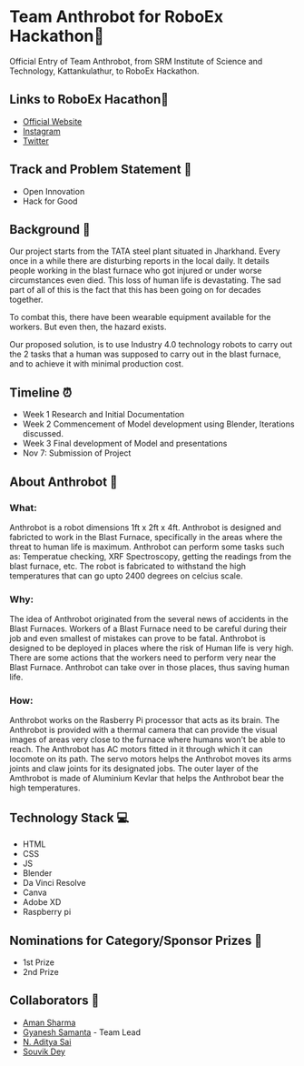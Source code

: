 # Team Anthrobot for RoboEx Hackathon🤖
   Official Entry of Team Anthrobot, from SRM Institute of Science and Technology, Kattankulathur, to RoboEx Hackathon.

## Links to RoboEx Hacathon🔗
* [Official Website](https://www.dreadnoughtrobotics.co.in/)
* [Instagram](https://www.instagram.com/avianworkshops/)
* [Twitter](https://twitter.com/intent/tweet?text=RoboEx%20Hackathon%20from%20dreadnought%20robotics%20@%20&url=https://dare2compete.com/o/h50Plze)

## Track and Problem Statement 🚧

* Open Innovation
* Hack for Good

## Background 📖

Our project starts from the TATA steel plant situated in Jharkhand. Every once in a while there are disturbing reports in the local daily. It details people working in the blast furnace who got injured or under worse circumstances even died. This loss of human life is devastating. The sad part of all of this is the fact that this has been going on for decades together. <br/>

To combat this, there have been wearable equipment available for the workers. But even then, the hazard exists. <br/>

Our proposed solution, is to use Industry 4.0 technology robots to carry out the 2 tasks that a human was supposed to carry out in the blast furnace, and to achieve it with minimal production cost. 

## Timeline ⏰

* Week 1 Research and Initial Documentation
* Week 2 Commencement of Model development using Blender, Iterations discussed.
* Week 3 Final development of Model and presentations
* Nov 7: Submission of Project

## About Anthrobot 🔧
### What:

Anthrobot is a robot dimensions 1ft x 2ft x 4ft. Anthrobot is designed and fabricted to work in the Blast Furnace, specifically in the areas where the threat to human life is maximum. Anthrobot can perform some tasks such as: Temperatue checking, XRF Spectroscopy, getting the readings from the blast furnace, etc. The robot is fabricated to withstand the high temperatures that can go upto 2400 degrees on celcius scale.

### Why:

The idea of Anthrobot originated from the several news of accidents in the Blast Furnaces. Workers of a Blast Furnace need to be careful during their job        and even smallest of mistakes can prove to be fatal. Anthrobot is designed to be deployed in places where the risk of Human life is very high. There are some actions that the workers need to perform very near the Blast Furnace. Anthrobot can take over in those places, thus saving human life.

### How:

Anthrobot works on the Rasberry Pi processor that acts as its brain. The Anthrobot is provided with a thermal camera that can provide the visual images of areas very close to the furnace where humans won't be able to reach. The Anthrobot has AC motors fitted in it through which it can locomote on its path. The servo motors helps the Anthrobot moves its arms joints and claw joints for its designated jobs. The outer layer of the Amthrobot is made of Aluminium Kevlar that helps the Anthrobot bear the high temperatures. 

## Technology Stack 💻
* HTML
* CSS
* JS
* Blender
* Da Vinci Resolve
* Canva
* Adobe XD
* Raspberry pi

## Nominations for Category/Sponsor Prizes 🤝
* 1st Prize
* 2nd Prize

## Collaborators 🤖
* [Aman Sharma](https://github.com/amansharma27) 
* [Gyanesh Samanta](https://github.com/Gyanesh-Samanta123) - Team Lead
* [N. Aditya Sai](https://github.com/aadityasai37) 
* [Souvik Dey](https://github.com/Souvikdey10) 



